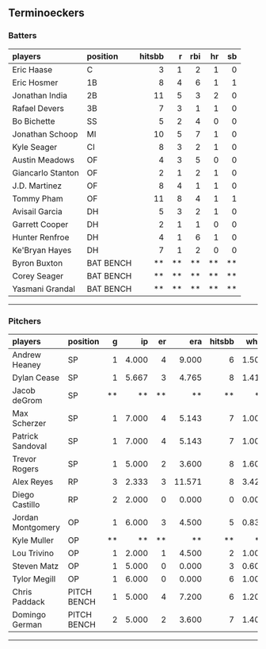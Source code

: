 ## Terminoeckers

### Batters

 
|players           |position  | hitsbb|  r| rbi| hr| sb| 
|:-----------------|:---------|------:|--:|---:|--:|--:| 
|Eric Haase        |C         |      3|  1|   2|  1|  0| 
|Eric Hosmer       |1B        |      8|  4|   6|  1|  1| 
|Jonathan India    |2B        |     11|  5|   3|  2|  0| 
|Rafael Devers     |3B        |      7|  3|   1|  1|  0| 
|Bo Bichette       |SS        |      5|  2|   4|  0|  0| 
|Jonathan Schoop   |MI        |     10|  5|   7|  1|  0| 
|Kyle Seager       |CI        |      8|  3|   2|  1|  0| 
|Austin Meadows    |OF        |      4|  3|   5|  0|  0| 
|Giancarlo Stanton |OF        |      2|  1|   2|  1|  0| 
|J.D. Martinez     |OF        |      8|  4|   1|  1|  0| 
|Tommy Pham        |OF        |     11|  8|   4|  1|  1| 
|Avisail Garcia    |DH        |      5|  3|   2|  1|  0| 
|Garrett Cooper    |DH        |      2|  1|   1|  0|  0| 
|Hunter Renfroe    |DH        |      4|  1|   6|  1|  0| 
|Ke'Bryan Hayes    |DH        |      7|  1|   2|  0|  0| 
|Byron Buxton      |BAT BENCH |     **| **|  **| **| **| 
|Corey Seager      |BAT BENCH |     **| **|  **| **| **| 
|Yasmani Grandal   |BAT BENCH |     **| **|  **| **| **| 


* * *

### Pitchers

 
|players           |position    |  g|    ip| er|    era| hitsbb|  whip| so|  w| sv| 
|:-----------------|:-----------|--:|-----:|--:|------:|------:|-----:|--:|--:|--:| 
|Andrew Heaney     |SP          |  1| 4.000|  4|  9.000|      6| 1.500|  4|  0|  0| 
|Dylan Cease       |SP          |  1| 5.667|  3|  4.765|      8| 1.412| 10|  0|  0| 
|Jacob deGrom      |SP          | **|    **| **|     **|     **|    **| **| **| **| 
|Max Scherzer      |SP          |  1| 7.000|  4|  5.143|      7| 1.000|  8|  0|  0| 
|Patrick Sandoval  |SP          |  1| 7.000|  4|  5.143|      7| 1.000|  9|  0|  0| 
|Trevor Rogers     |SP          |  1| 5.000|  2|  3.600|      8| 1.600|  3|  0|  0| 
|Alex Reyes        |RP          |  3| 2.333|  3| 11.571|      8| 3.429|  2|  0|  2| 
|Diego Castillo    |RP          |  2| 2.000|  0|  0.000|      0| 0.000|  4|  0|  0| 
|Jordan Montgomery |OP          |  1| 6.000|  3|  4.500|      5| 0.833|  4|  0|  0| 
|Kyle Muller       |OP          | **|    **| **|     **|     **|    **| **| **| **| 
|Lou Trivino       |OP          |  1| 2.000|  1|  4.500|      2| 1.000|  0|  0|  1| 
|Steven Matz       |OP          |  1| 5.000|  0|  0.000|      3| 0.600|  2|  1|  0| 
|Tylor Megill      |OP          |  1| 6.000|  0|  0.000|      6| 1.000|  2|  0|  0| 
|Chris Paddack     |PITCH BENCH |  1| 5.000|  4|  7.200|      6| 1.200|  2|  1|  0| 
|Domingo German    |PITCH BENCH |  2| 5.000|  2|  3.600|      7| 1.400|  5|  0|  0| 


* * *


